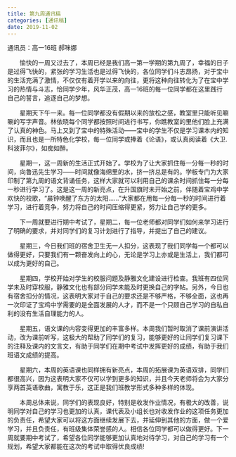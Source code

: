 ```yaml
---
title: 第九周通讯稿
categories: [通讯稿]
date: 2019-11-02
---
```


通讯员：高一16班 郝咪娜

　　愉快的一周又过去了，本周已经是我们高一第一学期的第九周了，幸福的日子是过得飞快的，紧张的学习生活也是过得飞快的，各位同学们斗志昂扬，对于宝中的生活充满了激情，不仅仅有着开学以来的向往，更将这种向往转化为了在宝中学习的热情与斗志，恰同学少年，风华正茂，高一16班的每一位同学都在这里践行自己的誓言，追逐自己的梦想。

　　星期天下午一来。每一位同学都没有假期以来的放松之感，教室里只能听见唰唰的写字声音。林依晓每个同学都按照时间进行书写，你瞧教室的里他们脸上充满了认真的神色。马上又到了宝中的特殊活动――宝中的学生不仅是学习课本内的知识，而且也是一所特色化学校，每一位同学或捧着《论语》，或认真阅读着《大卫.科波菲尔》，如痴如醉。

　　星期一，这一周新的生活正式开始了。学校为了让大家抓住每一分每一秒的时间，向鲁迅先生学习――时间就像海绵里的水，挤一挤总是有的。学板专门为大家印制了第九周的语文背诵任务，这样大家就可以利用自己的课余时间抓住每一分每一秒进行学习了。这是这一周的新亮点，在升国旗时未开始之前，伴随着宝鸡中学欢快的校歌，“晨钟唤醒了东方的太阳……”大家都在用每一分每一秒的时间进行着学习，进行着竞争，努力将自己的时间压缩得更紧，努力让自己学的更多。

　　下一周就要进行期中考试了，星期二，每一位老师都对同学们如何来学习进行了明确的要求，并对同学们的复习计划进行了指导，并提出了自己的建议。

　　星期三，今日我们班的宿舍卫生无一人扣分，这表现了我们同学每一个都可以做得更好，只要我们有一颗奋发向上的心，无论是学习上亦或是生活上，我们都可以成为更好的自己。

　　星期四，学校开始对学生的校服问题及静雅文化建设进行检查。我班有四位同学未及时穿校服，静雅文化也有部分同学未能及时更换自己的字帖。另外，今日也有宿舍扣分的情况，这表明大家对于自己的要求还是不够严格，不够全面，这也再一次印证了宝鸡中学需要的是全面发展的人才，而不是一个只顾自己学习的自私自利的没有生活自理能力的人。

　　星期五，语文课的内容变得更加的丰富多样。本周我们暂时取消了课前演讲活动，改为课前听写，这极大的帮助了同学们的复习，能够更好的让同学们复习课下的注释及课内的文言文，有助于同学们在期中考试中发挥更好的成绩，有助于我们班语文成绩的提高。

　　星期六，本周的英语课也同样拥有新亮点，本周的拓展课为英语双排，同学们都很高兴，因为这表明大家不仅可以学到更多的知识，并且今天老师将会为大家分享两首英语歌曲，寓教于乐，这正是我们班教学形式多种多样的体现。

　　本周总体来说，同学们的表现良好，特别是收发作业情况，有极大的改善，说明同学对自己的学习也更加的认真，课代表及小组长也对收发作业的这项任务更加的负责任，希望大家可以将这方面继续发展下去，并延伸到其他的方面，做一个爱学习，并且负责任，有班级集体荣誉感的人。相信各位同学都可以做得更好。下一周就要期中考试了，希望各位同学能够更加认真地对待学习，对自己的学习有一个规划，希望大家都能在这次的考试中取得优良成绩!
